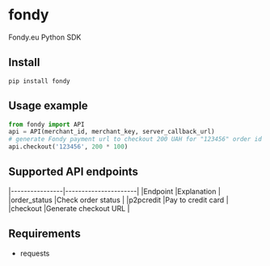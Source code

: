 # fondy

Fondy.eu Python SDK

## Install

```shell
pip install fondy
```

## Usage example

```python
from fondy import API
api = API(merchant_id, merchant_key, server_callback_url)
# generate Fondy payment url to checkout 200 UAH for "123456" order id
api.checkout('123456', 200 * 100)
```

## Supported API endpoints

|----------------|----------------------|
|Endpoint        |Explanation           |
|order_status    |Check order status    |
|p2pcredit       |Pay to credit card    |
|checkout        |Generate checkout URL |

## Requirements

- requests
